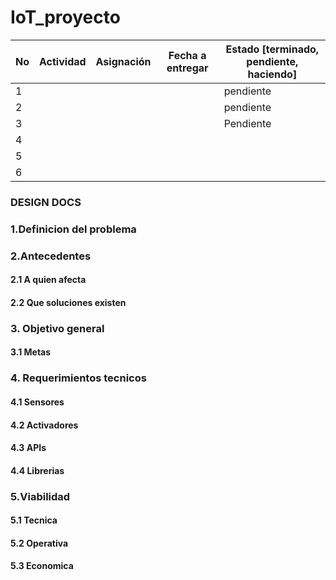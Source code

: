# IoT_proyecto

| No | Actividad | Asignación | Fecha a entregar | Estado [terminado, pendiente, haciendo] |
|---|-----------|------------|------------------|-------------------------------------|
| 1  |   |          |                    | pendiente                          |
| 2  |   |         |                    | pendiente                           |
| 3  |      |                |                       | Pendiente                           |
| 4 |
| 5|
|6 |



### DESIGN DOCS

### 1.Definicion del problema

### 2.Antecedentes
#### 2.1 A quien afecta
#### 2.2 Que soluciones existen

### 3. Objetivo general
#### 3.1 Metas

### 4. Requerimientos tecnicos
#### 4.1 Sensores
#### 4.2 Activadores
#### 4.3 APIs
#### 4.4 Librerias

### 5.Viabilidad
#### 5.1 Tecnica
#### 5.2 Operativa
#### 5.3 Economica
